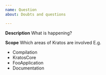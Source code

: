 ```yaml
---
name: Question
about: Doubts and questions

---
```


**Description**
What is happening?

**Scope**
Which areas of Kratos are involved
E.g.
- Compilation
- KratosCore
- FooApplication
- Documentation

